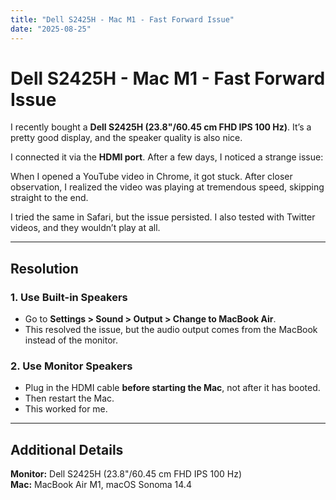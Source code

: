 ```yaml
---
title: "Dell S2425H - Mac M1 - Fast Forward Issue"
date: "2025-08-25"
---
```


# Dell S2425H - Mac M1 - Fast Forward Issue

I recently bought a **Dell S2425H (23.8"/60.45 cm FHD IPS 100 Hz)**. It’s a pretty good display, and the speaker quality is also nice.  

I connected it via the **HDMI port**. After a few days, I noticed a strange issue:  

When I opened a YouTube video in Chrome, it got stuck. After closer observation, I realized the video was playing at tremendous speed, skipping straight to the end.  

I tried the same in Safari, but the issue persisted. I also tested with Twitter videos, and they wouldn’t play at all.  

---

## Resolution

### 1. Use Built-in Speakers
- Go to **Settings > Sound > Output > Change to MacBook Air**.  
- This resolved the issue, but the audio output comes from the MacBook instead of the monitor.  

### 2. Use Monitor Speakers
- Plug in the HDMI cable **before starting the Mac**, not after it has booted.  
- Then restart the Mac.  
- This worked for me.  

---

## Additional Details

**Monitor:** Dell S2425H (23.8"/60.45 cm FHD IPS 100 Hz)  
**Mac:** MacBook Air M1, macOS Sonoma 14.4  


